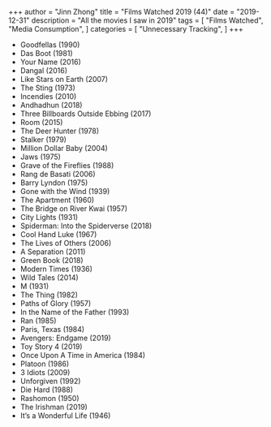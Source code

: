 +++
author = "Jinn Zhong"
title = "Films Watched 2019 (44)"
date = "2019-12-31"
description = "All the movies I saw in 2019"
tags = [
    "Films Watched",
    "Media Consumption",
]
categories = [
    "Unnecessary Tracking",
]
+++

* Goodfellas (1990)
* Das Boot (1981)
* Your Name (2016)
* Dangal (2016)
* Like Stars on Earth (2007)
* The Sting (1973)
* Incendies (2010)
* Andhadhun (2018)
* Three Billboards Outside Ebbing (2017)
* Room (2015)
* The Deer Hunter (1978)
* Stalker (1979)
* Million Dollar Baby (2004)
* Jaws (1975)
* Grave of the Fireflies (1988)
* Rang de Basati (2006)
* Barry Lyndon (1975)
* Gone with the Wind (1939)
* The Apartment (1960)
* The Bridge on River Kwai (1957)
* City Lights (1931)
* Spiderman: Into the Spiderverse (2018)
* Cool Hand Luke (1967)
* The Lives of Others (2006) 
* A Separation (2011)
* Green Book (2018)
* Modern Times (1936)
* Wild Tales (2014)
* M (1931)
* The Thing (1982)
* Paths of Glory (1957)
* In the Name of the Father (1993)
* Ran (1985)
* Paris, Texas (1984)
* Avengers: Endgame (2019)
* Toy Story 4 (2019)
* Once Upon A Time in America (1984)
* Platoon (1986)
* 3 Idiots (2009)
* Unforgiven (1992)
* Die Hard (1988)
* Rashomon (1950)
* The Irishman (2019)
* It’s a Wonderful Life (1946)
